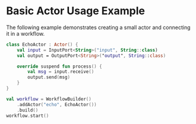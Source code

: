 # Basic Actor Usage Example

The following example demonstrates creating a small actor and connecting it in a workflow.

```kotlin
class EchoActor : Actor() {
    val input = InputPort<String>("input", String::class)
    val output = OutputPort<String>("output", String::class)

    override suspend fun process() {
        val msg = input.receive()
        output.send(msg)
    }
}

val workflow = WorkflowBuilder()
    .addActor("echo", EchoActor())
    .build()
workflow.start()
```
